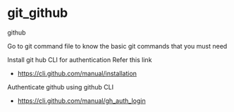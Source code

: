 # git_github
github

Go to git command file to know the basic git commands that you must need

Install git hub CLI for authentication
Refer this link
* https://cli.github.com/manual/installation

Authenticate github using github CLI
* https://cli.github.com/manual/gh_auth_login
